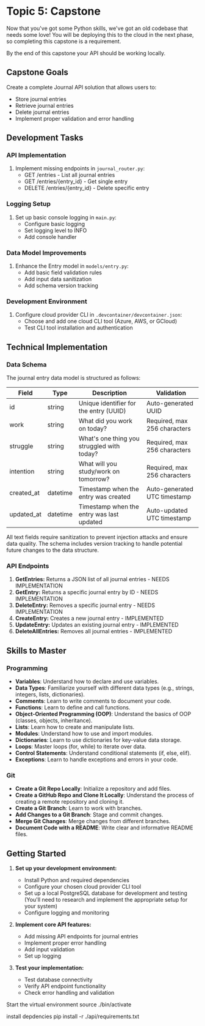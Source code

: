 # Topic 5: Capstone

Now that you've got some Python skills, we've got an old codebase that needs some love! You will be deploying this to the cloud in the next phase, so completing this capstone is a requirement.

By the end of this capstone your API should be working locally.

## Capstone Goals

Create a complete Journal API solution that allows users to:

- Store journal entries
- Retrieve journal entries
- Delete journal entries
- Implement proper validation and error handling

## Development Tasks

### API Implementation

1. Implement missing endpoints in `journal_router.py`:
   - GET /entries - List all journal entries
   - GET /entries/{entry_id} - Get single entry
   - DELETE /entries/{entry_id} - Delete specific entry

### Logging Setup

1. Set up basic console logging in `main.py`:
   - Configure basic logging
   - Set logging level to INFO
   - Add console handler

### Data Model Improvements

1. Enhance the Entry model in `models/entry.py`:
   - Add basic field validation rules
   - Add input data sanitization
   - Add schema version tracking

### Development Environment

1. Configure cloud provider CLI in `.devcontainer/devcontainer.json`:
   - Choose and add one cloud CLI tool (Azure, AWS, or GCloud)
   - Test CLI tool installation and authentication

## Technical Implementation

### Data Schema

The journal entry data model is structured as follows:

| Field       | Type      | Description                                | Validation                   |
|-------------|-----------|--------------------------------------------|------------------------------|
| id          | string    | Unique identifier for the entry (UUID)     | Auto-generated UUID          |
| work        | string    | What did you work on today?                | Required, max 256 characters |
| struggle    | string    | What's one thing you struggled with today? | Required, max 256 characters |
| intention   | string    | What will you study/work on tomorrow?      | Required, max 256 characters |
| created_at  | datetime  | Timestamp when the entry was created       | Auto-generated UTC timestamp |
| updated_at  | datetime  | Timestamp when the entry was last updated  | Auto-updated UTC timestamp   |

All text fields require sanitization to prevent injection attacks and ensure data quality. The schema includes version tracking to handle potential future changes to the data structure.

### API Endpoints

1. **GetEntries:** Returns a JSON list of all journal entries - NEEDS IMPLEMENTATION
2. **GetEntry:** Returns a specific journal entry by ID - NEEDS IMPLEMENTATION
3. **DeleteEntry:** Removes a specific journal entry - NEEDS IMPLEMENTATION
4. **CreateEntry:** Creates a new journal entry - IMPLEMENTED
5. **UpdateEntry:** Updates an existing journal entry - IMPLEMENTED
6. **DeleteAllEntries:** Removes all journal entries - IMPLEMENTED

## Skills to Master

### Programming

- **Variables**: Understand how to declare and use variables.
- **Data Types**: Familiarize yourself with different data types (e.g., strings, integers, lists, dictionaries).
- **Comments**: Learn to write comments to document your code.
- **Functions**: Learn to define and call functions.
- **Object-Oriented Programming (OOP)**: Understand the basics of OOP (classes, objects, inheritance).
- **Lists**: Learn how to create and manipulate lists.
- **Modules**: Understand how to use and import modules.
- **Dictionaries**: Learn to use dictionaries for key-value data storage.
- **Loops**: Master loops (for, while) to iterate over data.
- **Control Statements**: Understand conditional statements (if, else, elif).
- **Exceptions**: Learn to handle exceptions and errors in your code.

### Git

- **Create a Git Repo Locally**: Initialize a repository and add files.
- **Create a GitHub Repo and Clone It Locally**: Understand the process of creating a remote repository and cloning it.
- **Create a Git Branch**: Learn to work with branches.
- **Add Changes to a Git Branch**: Stage and commit changes.
- **Merge Git Changes**: Merge changes from different branches.
- **Document Code with a README**: Write clear and informative README files.

## Getting Started

1. **Set up your development environment:**
   - Install Python and required dependencies
   - Configure your chosen cloud provider CLI tool
   - Set up a local PostgreSQL database for development and testing
     (You'll need to research and implement the appropriate setup for your system)
   - Configure logging and monitoring

2. **Implement core API features:**
   - Add missing API endpoints for journal entries
   - Implement proper error handling
   - Add input validation
   - Set up logging

3. **Test your implementation:**
   - Test database connectivity
   - Verify API endpoint functionality
   - Check error handling and validation



Start the virtual environment
source ./bin/activate

install depdencies
pip install -r ./api/requirements.txt


